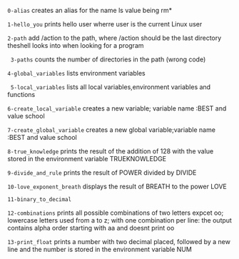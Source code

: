 `0-alias` creates an alias for the name ls value being rm*

`1-hello_you` prints hello user wherre user is the current Linux user

`2-path` add /action to the path, where /action should be the last directory theshell looks into when looking for a program

` 3-paths` counts the number of directories in the path (wrong code)

`4-global_variables` lists environment variables

` 5-local_variables` lists all local variables,environment variables and functions

`6-create_local_variable` creates a new variable; variable name :BEST and value school

`7-create_global_variable` creates a new global variable;variable name :BEST and value school

`8-true_knowledge` prints the result of the addition of 128 with the value stored in the environment variable TRUEKNOWLEDGE

`9-divide_and_rule` prints the result of POWER divided by DIVIDE

`10-love_exponent_breath` displays the result of BREATH to the power LOVE

`11-binary_to_decimal` 

`12-combinations` prints all possible combinations of two letters expcet oo; lowercase letters used from a to z; with one combination per line: the output contains alpha order starting with aa and doesnt print oo

`13-print_float` prints a number with two decimal placed, followed by a new line and the number is stored in the environment variable NUM
